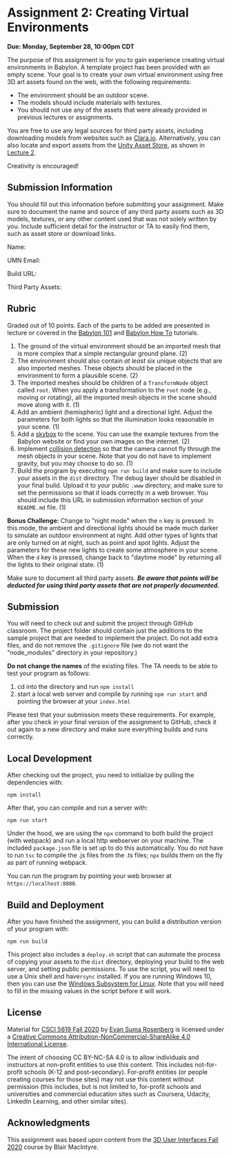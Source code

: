 # Assignment 2: Creating Virtual Environments

**Due: Monday, September 28, 10:00pm CDT**

The purpose of this assignment is for you to gain experience creating virtual environments in Babylon.  A template project has been provided with an empty scene.  Your goal is to create your own virtual environment using free 3D art assets found on the web, with the following requirements:

- The environment should be an outdoor scene.
- The models should include materials with textures.
- You should not use any of the assets that were already provided in previous lectures or assignments.

You are free to use any legal sources for third party assets, including downloading models from websites such as [Clara.io](https://clara.io/).  Alternatively, you can also locate and export assets from the [Unity Asset Store](https://assetstore.unity.com/), as shown in [Lecture 2](https://github.com/CSCI-5619-Fall-2020/Lecture-2).

Creativity is encouraged!

## Submission Information

You should fill out this information before submitting your assignment.  Make sure to document the name and source of any third party assets such as 3D models, textures, or any other content used that was not solely written by you.  Include sufficient detail for the instructor or TA to easily find them, such as asset store or download links.

Name: 

UMN Email:

Build URL:

Third Party Assets:

## Rubric

Graded out of 10 points.  Each of the parts to be added are presented in lecture or covered in the [Babylon 101](https://doc.babylonjs.com/babylon101/) and [Babylon How To](https://doc.babylonjs.com/how_to/) tutorials.

1. The ground of the virtual environment should be an imported mesh that is more complex that a simple rectangular ground plane. (2)
2. The environment should also contain *at least* six unique objects that are also imported meshes.  These objects should be placed in the environment to form a plausible scene.  (2)
3. The imported meshes should be children of a `TransformNode` object called `root`.  When you apply a transformation to the `root` node (e.g., moving or rotating), all the imported mesh objects in the scene should move along with it.  (1)
4. Add an ambient (hemispheric) light and a directional light.  Adjust the parameters for both lights so that the illumination looks reasonable in your scene.  (1)
5. Add a [skybox](https://doc.babylonjs.com/how_to/skybox) to the scene.  You can use the example textures from the Babylon website or find your own images on the internet.  (2)
6. Implement [collision detection](https://doc.babylonjs.com/babylon101/cameras,_mesh_collisions_and_gravity) so that the camera cannot fly through the mesh objects in your scene.  Note that you do not have to implement gravity, but you may choose to do so.  (1)
7. Build the program by executing `npm run build` and make sure to include your assets in the `dist` directory.  The debug layer should be disabled in your final build.  Upload it to your public `.www` directory, and make sure to set the permissions so that it loads correctly in a web browser.  You should include this URL in submission information section of your `README.md` file. (1)

**Bonus Challenge:**  Change to "night mode" when the `n` key is pressed.  In this mode, the ambient and directional lights should be made much darker to simulate an outdoor environment at night.  Add other types of lights that are only turned on at night, such as point and spot lights.  Adjust the parameters for these new lights to create some atmosphere in your scene.  When the `d` key is pressed, change back to "daytime mode" by returning all the lights to their original state. (1)

Make sure to document all third party assets. ***Be aware that points will be deducted for using third party assets that are not properly documented.***

## Submission

You will need to check out and submit the project through GitHub classroom.  The project folder should contain just the additions to the sample project that are needed to implement the project.  Do not add extra files, and do not remove the `.gitignore` file (we do not want the "node_modules" directory in your repository.)

**Do not change the names** of the existing files.  The TA needs to be able to test your program as follows:

1. cd into the directory and run ```npm install```
2. start a local web server and compile by running ```npm run start``` and pointing the browser at your ```index.html```

Please test that your submission meets these requirements.  For example, after you check in your final version of the assignment to GitHub, check it out again to a new directory and make sure everything builds and runs correctly.

## Local Development 

After checking out the project, you need to initialize by pulling the dependencies with:

```
npm install
```

After that, you can compile and run a server with:

```
npm run start
```

Under the hood, we are using the `npx` command to both build the project (with webpack) and run a local http webserver on your machine.  The included ```package.json``` file is set up to do this automatically.  You do not have to run ```tsc``` to compile the .js files from the .ts files;  ```npx``` builds them on the fly as part of running webpack.

You can run the program by pointing your web browser at ```https://localhost:8080```.

## Build and Deployment

After you have finished the assignment, you can build a distribution version of your program with:

```
npm run build
```

This project also includes a `deploy.sh` script that can automate the process of copying your assets to the `dist` directory, deploying your build to the web server, and setting public permissions.  To use the script, you will need to use a Unix shell and have`rsync` installed.  If you are running Windows 10, then you can use the [Windows Subsystem for Linux](https://docs.microsoft.com/en-us/windows/wsl/install-win10).  Note that you will need to fill in the missing values in the script before it will work.

## License

Material for [CSCI 5619 Fall 2020](https://canvas.umn.edu/courses/194179) by [Evan Suma Rosenberg](https://illusioneering.umn.edu/) is licensed under a [Creative Commons Attribution-NonCommercial-ShareAlike 4.0 International License](http://creativecommons.org/licenses/by-nc-sa/4.0/).

The intent of choosing CC BY-NC-SA 4.0 is to allow individuals and instructors at non-profit entities to use this content.  This includes not-for-profit schools (K-12 and post-secondary). For-profit entities (or people creating courses for those sites) may not use this content without permission (this includes, but is not limited to, for-profit schools and universities and commercial education sites such as Coursera, Udacity, LinkedIn Learning, and other similar sites).   

## Acknowledgments

This assignment was based upon content from the [3D User Interfaces Fall 2020](https://github.blairmacintyre.me/3dui-class-f20) course by Blair MacIntyre.
